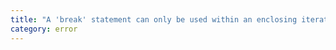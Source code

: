 ```yaml
---
title: "A 'break' statement can only be used within an enclosing iteration or switch statement."
category: error
---
```


